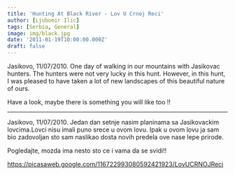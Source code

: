 ```yaml
---
title: 'Hunting At Black River - Lov U Crnoj Reci'
author: [Ljubomir Ilic]
tags: [Serbia, General]
image: img/black.jpg
date: '2011-01-19T10:00:00.000Z'
draft: false
---
```


Jasikovo, 11/07/2010. One day of walking in our mountains with Jasikovac hunters. The hunters were not very lucky in this hunt. However, in this hunt, I was pleased to have taken a lot of new landscapes of this beautiful nature of ours.

Have a look, maybe there is something you will like too !!

--------

Jasikovo, 11/07/2010. Jedan dan setnje nasim planinama sa Jasikovackim lovcima.Lovci nisu imali puno srece u ovom lovu. Ipak u ovom lovu ja sam bio zadovoljan sto sam naslikao dosta novih predela ove nase lepe prirode.

Pogledajte, mozda ima nesto sto ce i vama da se svidi!!   

https://picasaweb.google.com/116722993080592421923/LovUCRNOJReci
